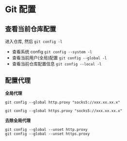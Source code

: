 # Git 配置

## 查看当前仓库配置

进入仓库, 然后 `git config -l`

- 查看系统 config `git config --system -l`
- 查看当前用户(全局)配置 `git config --global -l`
- 查看当前仓库配置信息 `git config --local -l`

## 配置代理

**全局代理**

```shell
git config --global http.proxy "socks5://xxx.xx.xx.x"

git config --global https.proxy "socks5://xxx.xx.xx.x"
```

**去除全局代理**

```shell
git config --global --unset http.proxy
git config --global --unset https.proxy
```

